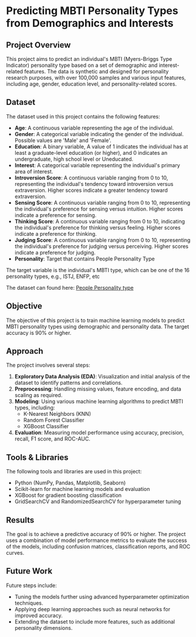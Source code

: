 # Predicting MBTI Personality Types from Demographics and Interests

## Project Overview
This project aims to predict an individual's MBTI (Myers-Briggs Type Indicator) personality type based on a set of demographic and interest-related features. The data is synthetic and designed for personality research purposes, with over 100,000 samples and various input features, including age, gender, education level, and personality-related scores.

## Dataset
The dataset used in this project contains the following features:

- **Age**: A continuous variable representing the age of the individual.
- **Gender**: A categorical variable indicating the gender of the individual. Possible values are 'Male' and 'Female'.
- **Education**: A binary variable, A value of 1 indicates the individual has at least a graduate-level education (or higher), and 0 indicates an undergraduate, high school level or Uneducated.
- **Interest**: A categorical variable representing the individual's primary area of interest.
- **Introversion Score**: A continuous variable ranging from 0 to 10, representing the individual's tendency toward introversion versus extraversion. Higher scores indicate a greater tendency toward extraversion.
- **Sensing Score**: A continuous variable ranging from 0 to 10, representing the individual's preference for sensing versus intuition. Higher scores indicate a preference for sensing.
- **Thinking Score**: A continuous variable ranging from 0 to 10, indicating the individual's preference for thinking versus feeling. Higher scores indicate a preference for thinking.
- **Judging Score**: A continuous variable ranging from 0 to 10, representing the individual's preference for judging versus perceiving. Higher scores indicate a preference for judging.
- **Personality**: Target that contains People Personality Type

The target variable is the individual's MBTI type, which can be one of the 16 personality types, e.g., ISTJ, ENFP, etc

The dataset can found here: [People Personality type](https://www.kaggle.com/datasets/stealthtechnologies/predict-people-personality-types/data)

## Objective
The objective of this project is to train machine learning models to predict MBTI personality types using demographic and personality data. The target accuracy is 90% or higher.

## Approach
The project involves several steps:
1. **Exploratory Data Analysis (EDA)**: Visualization and initial analysis of the dataset to identify patterns and correlations.
2. **Preprocessing**: Handling missing values, feature encoding, and data scaling as required.
3. **Modeling**: Using various machine learning algorithms to predict MBTI types, including:
   - K-Nearest Neighbors (KNN)
   - Random Forest Classifier
   - XGBoost Classifier
4. **Evaluation**: Measuring model performance using accuracy, precision, recall, F1 score, and ROC-AUC.

## Tools & Libraries
The following tools and libraries are used in this project:
- Python (NumPy, Pandas, Matplotlib, Seaborn)
- Scikit-learn for machine learning models and evaluation
- XGBoost for gradient boosting classification
- GridSearchCV and RandomizedSearchCV for hyperparameter tuning

## Results
The goal is to achieve a predictive accuracy of 90% or higher. The project uses a combination of model performance metrics to evaluate the success of the models, including confusion matrices, classification reports, and ROC curves.

## Future Work
Future steps include:
- Tuning the models further using advanced hyperparameter optimization techniques.
- Applying deep learning approaches such as neural networks for improved accuracy.
- Extending the dataset to include more features, such as additional personality dimensions.
